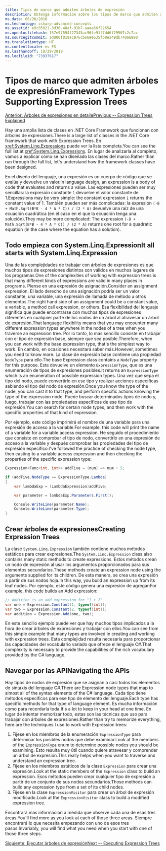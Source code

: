 ```yaml
---
title: Tipos de marco que admiten árboles de expresión
description: Obtenga información sobre los tipos de marco que admiten árboles de expresión, la creación de árboles de expresión y las técnicas para trabajar con las API de árboles de expresión.
ms.date: 06/20/2016
ms.technology: csharp-advanced-concepts
ms.assetid: e9c85021-0d36-48af-91b7-aaaa66f22654
ms.openlocfilehash: 157e97594f27345ac96fe91f7dd6f29907c2c7ac
ms.sourcegitcommit: ad800f019ac976cb669e635fb0ea49db740e6890
ms.translationtype: HT
ms.contentlocale: es-ES
ms.lasthandoff: 10/29/2019
ms.locfileid: "73037617"
---
```

# <a name="framework-types-supporting-expression-trees"></a><span data-ttu-id="1bee2-103">Tipos de marco que admiten árboles de expresión</span><span class="sxs-lookup"><span data-stu-id="1bee2-103">Framework Types Supporting Expression Trees</span></span>

[<span data-ttu-id="1bee2-104">Anterior: Árboles de expresiones en detalle</span><span class="sxs-lookup"><span data-stu-id="1bee2-104">Previous -- Expression Trees Explained</span></span>](expression-trees-explained.md)

<span data-ttu-id="1bee2-105">Hay una amplia lista de clases en .NET Core Framework que funcionan con árboles de expresiones.</span><span class="sxs-lookup"><span data-stu-id="1bee2-105">There is a large list of classes in the .NET Core framework that work with Expression Trees.</span></span>
<span data-ttu-id="1bee2-106">En <xref:System.Linq.Expressions> puede ver la lista completa.</span><span class="sxs-lookup"><span data-stu-id="1bee2-106">You can see the full list at <xref:System.Linq.Expressions>.</span></span>
<span data-ttu-id="1bee2-107">En lugar de analizarla al completo, vamos a explicar cómo se han diseñado las clases del marco.</span><span class="sxs-lookup"><span data-stu-id="1bee2-107">Rather than run through the full list, let's understand how the framework classes have been designed.</span></span>

<span data-ttu-id="1bee2-108">En el diseño del lenguaje, una expresión es un cuerpo de código que se evalúa y devuelve un valor.</span><span class="sxs-lookup"><span data-stu-id="1bee2-108">In language design, an expression is a body of code that evaluates and returns a value.</span></span> <span data-ttu-id="1bee2-109">Las expresiones pueden ser muy sencillas: la expresión constante `1` devuelve el valor constante de 1.</span><span class="sxs-lookup"><span data-stu-id="1bee2-109">Expressions may be very simple: the constant expression `1` returns the constant value of 1.</span></span> <span data-ttu-id="1bee2-110">También pueden ser más complicadas: la expresión `(-B + Math.Sqrt(B*B - 4 * A * C)) / (2 * A)` devuelve una raíz de una ecuación cuadrática (en el caso en el que la ecuación tenga una solución).</span><span class="sxs-lookup"><span data-stu-id="1bee2-110">They may be more complicated: The expression `(-B + Math.Sqrt(B*B - 4 * A * C)) / (2 * A)` returns one root for a quadratic equation (in the case where the equation has a solution).</span></span>  

## <a name="it-all-starts-with-systemlinqexpression"></a><span data-ttu-id="1bee2-111">Todo empieza con System.Linq.Expression</span><span class="sxs-lookup"><span data-stu-id="1bee2-111">It all starts with System.Linq.Expression</span></span>

<span data-ttu-id="1bee2-112">Una de las complejidades de trabajar con árboles de expresiones es que muchos tipos de expresiones distintos son válidos en muchos lugares de los programas.</span><span class="sxs-lookup"><span data-stu-id="1bee2-112">One of the complexities of working with expression trees is that many different kinds of expressions are valid in many places in programs.</span></span> <span data-ttu-id="1bee2-113">Piense en una expresión de asignación.</span><span class="sxs-lookup"><span data-stu-id="1bee2-113">Consider an assignment expression.</span></span> <span data-ttu-id="1bee2-114">El lado derecho de una asignación podría ser un valor constante, una variable, una expresión de llamada de método u otros elementos.</span><span class="sxs-lookup"><span data-stu-id="1bee2-114">The right hand side of an assignment could be a constant value, a variable, a method call expression, or others.</span></span> <span data-ttu-id="1bee2-115">Esa flexibilidad del lenguaje significa que puede encontrarse con muchos tipos de expresiones diferentes en cualquier parte de los nodos de un árbol al atravesar un árbol de expresión.</span><span class="sxs-lookup"><span data-stu-id="1bee2-115">That language flexibility means that you may encounter many different expression types anywhere in the nodes of a tree when you traverse an expression tree.</span></span> <span data-ttu-id="1bee2-116">Por lo tanto, lo más sencillo consiste en trabajar con el tipo de expresión base, siempre que sea posible.</span><span class="sxs-lookup"><span data-stu-id="1bee2-116">Therefore, when you can work with the base expression type, that's the simplest way to work.</span></span> <span data-ttu-id="1bee2-117">En cambio, en ocasiones necesitará saber más.</span><span class="sxs-lookup"><span data-stu-id="1bee2-117">However, sometimes you need to know more.</span></span>
<span data-ttu-id="1bee2-118">La clase de expresión base contiene una propiedad `NodeType` para ello.</span><span class="sxs-lookup"><span data-stu-id="1bee2-118">The base Expression class contains a `NodeType` property for this purpose.</span></span>
<span data-ttu-id="1bee2-119">Esta devuelve un elemento `ExpressionType`, que es una enumeración de tipos de expresiones posibles.</span><span class="sxs-lookup"><span data-stu-id="1bee2-119">It returns an `ExpressionType` which is an enumeration of possible expression types.</span></span>
<span data-ttu-id="1bee2-120">Una vez que sepa el tipo del nodo, puede convertirlo en ese tipo y realizar acciones específicas sabiendo el tipo del nodo de expresión.</span><span class="sxs-lookup"><span data-stu-id="1bee2-120">Once you know the type of the node, you can cast it to that type, and perform specific actions knowing the type of the expression node.</span></span> <span data-ttu-id="1bee2-121">Puede buscar determinados tipos de nodo y, luego, trabajar con las propiedades específicas de ese tipo de expresión.</span><span class="sxs-lookup"><span data-stu-id="1bee2-121">You can search for certain node types, and then work with the specific properties of that kind of expression.</span></span>

<span data-ttu-id="1bee2-122">Por ejemplo, este código imprimirá el nombre de una variable para una expresión de acceso a la variable.</span><span class="sxs-lookup"><span data-stu-id="1bee2-122">For example, this code will print the name of a variable for a variable access expression.</span></span> <span data-ttu-id="1bee2-123">He seguido el procedimiento que consiste en comprobar el tipo de nodo, convertirlo en una expresión de acceso a la variable y después comprobar las propiedades del tipo de expresión específico:</span><span class="sxs-lookup"><span data-stu-id="1bee2-123">I've followed the practice of checking the node type, then casting to a variable access expression and then checking the properties of the specific expression type:</span></span>

```csharp
Expression<Func<int, int>> addFive = (num) => num + 5;

if (addFive.NodeType == ExpressionType.Lambda)
{
    var lambdaExp = (LambdaExpression)addFive;

    var parameter = lambdaExp.Parameters.First();

    Console.WriteLine(parameter.Name);
    Console.WriteLine(parameter.Type);
}
```

## <a name="creating-expression-trees"></a><span data-ttu-id="1bee2-124">Crear árboles de expresiones</span><span class="sxs-lookup"><span data-stu-id="1bee2-124">Creating Expression Trees</span></span>

<span data-ttu-id="1bee2-125">La clase `System.Linq.Expression` también contiene muchos métodos estáticos para crear expresiones.</span><span class="sxs-lookup"><span data-stu-id="1bee2-125">The `System.Linq.Expression` class also contains many static methods to create expressions.</span></span> <span data-ttu-id="1bee2-126">Estos métodos crean un nodo de expresión al usar los argumentos proporcionados para sus elementos secundarios.</span><span class="sxs-lookup"><span data-stu-id="1bee2-126">These methods create an expression node using the arguments supplied for its children.</span></span> <span data-ttu-id="1bee2-127">De esta manera, se crea una expresión a partir de sus nodos hoja.</span><span class="sxs-lookup"><span data-stu-id="1bee2-127">In this way, you build an expression up from its leaf nodes.</span></span> <span data-ttu-id="1bee2-128">Por ejemplo, este código genera una expresión de agregar:</span><span class="sxs-lookup"><span data-stu-id="1bee2-128">For example, this code builds an Add expression:</span></span>

```csharp
// Addition is an add expression for "1 + 2"
var one = Expression.Constant(1, typeof(int));
var two = Expression.Constant(2, typeof(int));
var addition = Expression.Add(one, two);
```

<span data-ttu-id="1bee2-129">En este sencillo ejemplo puede ver que hay muchos tipos implicados a la hora de crear árboles de expresiones y trabajar con ellos.</span><span class="sxs-lookup"><span data-stu-id="1bee2-129">You can see from this simple example that many types are involved in creating and working with expression trees.</span></span> <span data-ttu-id="1bee2-130">Esta complejidad resulta necesaria para proporcionar las capacidades del vocabulario variado que ofrece el lenguaje C#.</span><span class="sxs-lookup"><span data-stu-id="1bee2-130">That complexity is necessary to provide the capabilities of the rich vocabulary provided by the C# language.</span></span>

## <a name="navigating-the-apis"></a><span data-ttu-id="1bee2-131">Navegar por las API</span><span class="sxs-lookup"><span data-stu-id="1bee2-131">Navigating the APIs</span></span>
<span data-ttu-id="1bee2-132">Hay tipos de nodos de expresión que se asignan a casi todos los elementos de sintaxis del lenguaje C#.</span><span class="sxs-lookup"><span data-stu-id="1bee2-132">There are Expression node types that map to almost all of the syntax elements of the C# language.</span></span> <span data-ttu-id="1bee2-133">Cada tipo tiene métodos específicos para ese tipo de elemento del lenguaje.</span><span class="sxs-lookup"><span data-stu-id="1bee2-133">Each type has specific methods for that type of language element.</span></span> <span data-ttu-id="1bee2-134">Es mucha información como para recordarla toda.</span><span class="sxs-lookup"><span data-stu-id="1bee2-134">It's a lot to keep in your head at one time.</span></span> <span data-ttu-id="1bee2-135">En lugar de intentar memorizar todo, estas son las técnicas que uso para trabajar con árboles de expresiones:</span><span class="sxs-lookup"><span data-stu-id="1bee2-135">Rather than try to memorize everything, here are the techniques I use to work with Expression trees:</span></span>

1. <span data-ttu-id="1bee2-136">Fíjese en los miembros de la enumeración `ExpressionType` para determinar los posibles nodos que debe examinar.</span><span class="sxs-lookup"><span data-stu-id="1bee2-136">Look at the members of the `ExpressionType` enum to determine possible nodes you should be examining.</span></span> <span data-ttu-id="1bee2-137">Esto resulta muy útil cuando quiere atravesar y comprender un árbol de expresión.</span><span class="sxs-lookup"><span data-stu-id="1bee2-137">This really helps when you want to traverse and understand an expression tree.</span></span>
2. <span data-ttu-id="1bee2-138">Fíjese en los miembros estáticos de la clase `Expression` para crear una expresión.</span><span class="sxs-lookup"><span data-stu-id="1bee2-138">Look at the static members of the `Expression` class to build an expression.</span></span> <span data-ttu-id="1bee2-139">Esos métodos pueden crear cualquier tipo de expresión a partir de un conjunto de sus nodos secundarios.</span><span class="sxs-lookup"><span data-stu-id="1bee2-139">Those methods can build any expression type from a set of its child nodes.</span></span>
3. <span data-ttu-id="1bee2-140">Fíjese en la clase `ExpressionVisitor` para crear un árbol de expresión modificado.</span><span class="sxs-lookup"><span data-stu-id="1bee2-140">Look at the `ExpressionVisitor` class to build a modified expression tree.</span></span>

<span data-ttu-id="1bee2-141">Encontrará más información a medida que observe cada una de esas tres áreas.</span><span class="sxs-lookup"><span data-stu-id="1bee2-141">You'll find more as you look at each of those three areas.</span></span> <span data-ttu-id="1bee2-142">Siempre encontrará lo que necesita empezando con uno de esos tres pasos.</span><span class="sxs-lookup"><span data-stu-id="1bee2-142">Invariably, you will find what you need when you start with one of those three steps.</span></span>
 
 [<span data-ttu-id="1bee2-143">Siguiente: Ejecutar árboles de expresión</span><span class="sxs-lookup"><span data-stu-id="1bee2-143">Next -- Executing Expression Trees</span></span>](expression-trees-execution.md)
